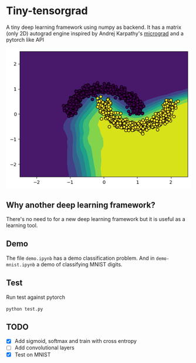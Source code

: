 # Tiny-tensorgrad

A tiny deep learning framework using numpy as backend. It has a matrix (only 2D)
autograd engine inspired by Andrej Karpathy's
[micrograd](https://github.com/karpathy/micrograd) and a pytorch like API

![Results of a simple classification problem](demo.png)

## Why another deep learning framework?

There's no need to for a new deep learning framework but it is useful as a
learning tool.

## Demo

The file `demo.ipynb` has a demo classification problem. And in
`demo-mnist.ipynb` a demo of classifying MNIST digits.

## Test

Run test against pytorch

`python test.py`

## TODO

- [x] Add sigmoid, softmax and train with cross entropy
- [ ] Add convolutional layers
- [x] Test on MNIST